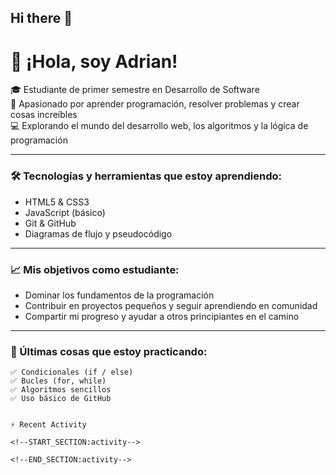 ## Hi there 👋

# 👋 ¡Hola, soy Adrian!

🎓 Estudiante de primer semestre en Desarrollo de Software  
🚀 Apasionado por aprender programación, resolver problemas y crear cosas increíbles  
💻 Explorando el mundo del desarrollo web, los algoritmos y la lógica de programación  


---

### 🛠️ Tecnologías y herramientas que estoy aprendiendo:

- HTML5 & CSS3
- JavaScript (básico)
- Git & GitHub
- Diagramas de flujo y pseudocódigo

---

### 📈 Mis objetivos como estudiante:

- Dominar los fundamentos de la programación
- Contribuir en proyectos pequeños y seguir aprendiendo en comunidad
- Compartir mi progreso y ayudar a otros principiantes en el camino

---

### 🌱 Últimas cosas que estoy practicando:

```plaintext
✅ Condicionales (if / else)  
✅ Bucles (for, while)  
✅ Algoritmos sencillos  
✅ Uso básico de GitHub


⚡ Recent Activity

<!--START_SECTION:activity-->

<!--END_SECTION:activity-->